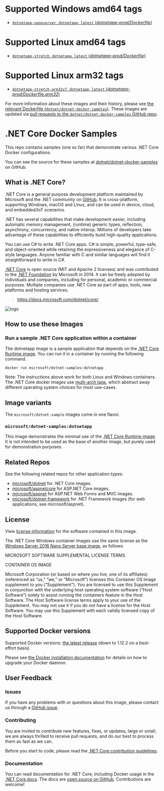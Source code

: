 # Supported Windows amd64 tags

- [`dotnetapp-nanoserver`, `dotnetapp`, `latest` (*dotnetapp-prod/Dockerfile*)](https://github.com/dotnet/dotnet-docker-samples/blob/master/dotnetapp-prod/Dockerfile)

# Supported Linux amd64 tags

- [`dotnetapp-stretch`, `dotnetapp`, `latest` (*dotnetapp-prod/Dockerfile*)](https://github.com/dotnet/dotnet-docker-samples/blob/master/dotnetapp-prod/Dockerfile)

# Supported Linux arm32 tags

- [`dotnetapp-stretch-arm32v7`, `dotnetapp`, `latest` (*dotnetapp-prod/Dockerfile.arm32*)](https://github.com/dotnet/dotnet-docker-samples/blob/master/dotnetapp-prod/Dockerfile.arm32)

For more information about these images and their history, please see [the relevant Dockerfile (`dotnet/dotnet-docker-samples`)](https://github.com/dotnet/dotnet-docker-samples/search?utf8=%E2%9C%93&q=FROM&type=Code). These images are updated via [pull requests to the `dotnet/dotnet-docker-samples` GitHub repo](https://github.com/dotnet/dotnet-docker-samples/pulls?utf8=%E2%9C%93&q=).

# .NET Core Docker Samples

This repo contains samples (one so far) that demonstrate various .NET Core Docker configurations.

You can see the source for these samples at [dotnet/dotnet-docker-samples](https://github.com/dotnet/dotnet-docker-samples/tree/master) on GitHub.

## What is .NET Core?

.NET Core is a general purpose development platform maintained by Microsoft and the .NET community on [GitHub](https://github.com/dotnet/core). It is cross-platform, supporting Windows, macOS and Linux, and can be used in device, cloud, and embedded/IoT scenarios.

.NET has several capabilities that make development easier, including automatic memory management, (runtime) generic types, reflection, asynchrony, concurrency, and native interop. Millions of developers take advantage of these capabilities to efficiently build high-quality applications.

You can use C# to write .NET Core apps. C# is simple, powerful, type-safe, and object-oriented while retaining the expressiveness and elegance of C-style languages. Anyone familiar with C and similar languages will find it straightforward to write in C#.

[.NET Core](https://github.com/dotnet/core) is open source (MIT and Apache 2 licenses) and was contributed to the [.NET Foundation](http://dotnetfoundation.org) by Microsoft in 2014. It can be freely adopted by individuals and companies, including for personal, academic or commercial purposes. Multiple companies use .NET Core as part of apps, tools, new platforms and hosting services.

> https://docs.microsoft.com/dotnet/core/

![logo](https://avatars0.githubusercontent.com/u/9141961?v=3&amp;s=100)

## How to use these Images

### Run a sample .NET Core application within a container

The dotnetapp image is a sample application that depends on the [.NET Core Runtime image](https://hub.docker.com/r/microsoft/dotnet). You can run it in a container by running the following command.

```console
docker run microsoft/dotnet-samples:dotnetapp
```

Note: The instructions above work for both Linux and Windows containers. The .NET Core docker images use [multi-arch tags](https://github.com/dotnet/announcements/issues/14), which abstract away different operating system choices for most use-cases.

## Image variants

The `microsoft/dotnet-sample` images come in one flavor.

### `microsoft/dotnet-samples:dotnetapp`

This image demonstrates the minimal use of the [.NET Core Runtime image](https://hub.docker.com/r/microsoft/dotnet). It is not intended to be used as the base of another image, but purely used for demonstration purposes.

## Related Repos

See the following related repos for other application types:

- [microsoft/dotnet](https://hub.docker.com/r/microsoft/dotnet/) for .NET Core images.
- [microsoft/aspnetcore](https://hub.docker.com/r/microsoft/aspnetcore/) for ASP.NET Core images.
- [microsoft/aspnet](https://hub.docker.com/r/microsoft/aspnet/) for ASP.NET Web Forms and MVC images.
- [microsoft/dotnet-framework](https://hub.docker.com/r/microsoft/dotnet-framework/) for .NET Framework images (for web applications, see microsoft/aspnet).

## License

View [license information](https://www.microsoft.com/net/dotnet_library_license.htm) for the software contained in this image.

The .NET Core Windows container images use the same license as the [Windows Server 2016 Nano Server base image](https://hub.docker.com/r/microsoft/nanoserver/), as follows:

MICROSOFT SOFTWARE SUPPLEMENTAL LICENSE TERMS

CONTAINER OS IMAGE

Microsoft Corporation (or based on where you live, one of its affiliates) (referenced as “us,” “we,” or “Microsoft”) licenses this Container OS Image supplement to you (“Supplement”). You are licensed to use this Supplement in conjunction with the underlying host operating system software (“Host Software”) solely to assist running the containers feature in the Host Software. The Host Software license terms apply to your use of the Supplement. You may not use it if you do not have a license for the Host Software. You may use this Supplement with each validly licensed copy of the Host Software.

## Supported Docker versions

Supported Docker versions: [the latest release](https://github.com/docker/docker/releases/latest) (down to 1.12.2 on a best-effort basis)

Please see [the Docker installation documentation](https://docs.docker.com/installation/) for details on how to upgrade your Docker daemon.

## User Feedback

### Issues

If you have any problems with or questions about this image, please contact us through a [GitHub issue](https://github.com/dotnet/dotnet-docker-samples/issues).

### Contributing

You are invited to contribute new features, fixes, or updates, large or small; we are always thrilled to receive pull requests, and do our best to process them as fast as we can.

Before you start to code, please read the [.NET Core contribution guidelines](https://github.com/dotnet/coreclr/blob/master/CONTRIBUTING.md).

### Documentation

You can read documentation for .NET Core, including Docker usage in the [.NET Core docs](https://docs.microsoft.com/dotnet/articles/core/). The docs are [open source on GitHub](https://github.com/dotnet/core-docs). Contributions are welcome!
